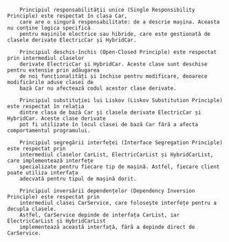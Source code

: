         Principiul responsabilității unice (Single Responsibility Principle) este respectat în clasa Car,
        care are o singură responsabilitate: de a descrie mașina. Aceasta nu conține logica specifică 
        pentru mașinile electrice sau hibride, care este gestionată de clasele derivate ElectricCar și HybridCar.

        Principiul deschis-închis (Open-Closed Principle) este respectat prin intermediul claselor 
        derivate ElectricCar și HybridCar. Aceste clase sunt deschise pentru extensie prin adăugarea
        de noi funcționalități și închise pentru modificare, deoarece modificările aduse clasei de 
        bază Car nu afectează codul acestor clase derivate.

        Principiul substituției lui Liskov (Liskov Substitution Principle) este respectat în relația
        dintre clasa de bază Car și clasele derivate ElectricCar și HybridCar. Aceste clase derivate 
        pot fi utilizate în locul clasei de bază Car fără a afecta comportamentul programului.

        Principiul segregării interfeței (Interface Segregation Principle) este respectat prin 
        intermediul claselor CarList, ElectricCarList și HybridCarList, care implementează interfețe 
        specializate pentru fiecare tip de mașină. Astfel, fiecare client poate utiliza interfața 
        adecvată pentru tipul de mașină dorit.

        Principiul inversării dependențelor (Dependency Inversion Principle) este respectat prin 
        intermediul clasei CarService, care folosește interfețe pentru a decupla clasele.
        Astfel, CarService depinde de interfața CarList, iar ElectricCarList și HybridCarList 
        implementează această interfață, fără a depinde direct de CarService.
